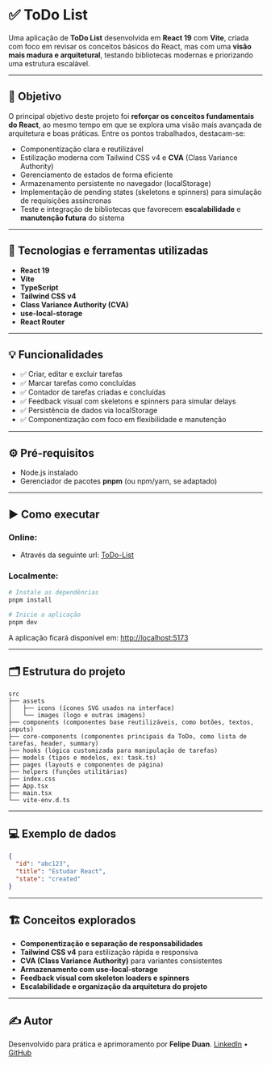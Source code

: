 # ✅ ToDo List

Uma aplicação de **ToDo List** desenvolvida em **React 19** com **Vite**, criada com foco em revisar os conceitos básicos do React, mas com uma **visão mais madura e arquitetural**, testando bibliotecas modernas e priorizando uma estrutura escalável.

---

## 🎯 Objetivo

O principal objetivo deste projeto foi **reforçar os conceitos fundamentais do React**, ao mesmo tempo em que se explora uma visão mais avançada de arquitetura e boas práticas. Entre os pontos trabalhados, destacam-se:

- Componentização clara e reutilizável
- Estilização moderna com Tailwind CSS v4 e **CVA** (Class Variance Authority)
- Gerenciamento de estados de forma eficiente
- Armazenamento persistente no navegador (localStorage)
- Implementação de pending states (skeletons e spinners) para simulação de requisições assíncronas
- Teste e integração de bibliotecas que favorecem **escalabilidade** e **manutenção futura** do sistema

---

## 🚀 Tecnologias e ferramentas utilizadas

- **React 19**
- **Vite**
- **TypeScript**
- **Tailwind CSS v4**
- **Class Variance Authority (CVA)**
- **use-local-storage**
- **React Router**

---

## 💡 Funcionalidades

- ✅ Criar, editar e excluir tarefas
- ✅ Marcar tarefas como concluídas
- ✅ Contador de tarefas criadas e concluídas
- ✅ Feedback visual com skeletons e spinners para simular delays
- ✅ Persistência de dados via localStorage
- ✅ Componentização com foco em flexibilidade e manutenção

---

## ⚙️ Pré-requisitos

- Node.js instalado
- Gerenciador de pacotes **pnpm** (ou npm/yarn, se adaptado)

---

## ▶️ Como executar
### Online:
- Através da seguinte url: [ToDo-List](https://react-todo-list-steel-seven.vercel.app/)

### Localmente:
```bash
# Instale as dependências
pnpm install

# Inicie a aplicação
pnpm dev
```

A aplicação ficará disponível em: [http://localhost:5173](http://localhost:5173)

---

## 🗂️ Estrutura do projeto

```
src
├── assets
│   ├── icons (ícones SVG usados na interface)
│   └── images (logo e outras imagens)
├── components (componentes base reutilizáveis, como botões, textos, inputs)
├── core-components (componentes principais da ToDo, como lista de tarefas, header, summary)
├── hooks (lógica customizada para manipulação de tarefas)
├── models (tipos e modelos, ex: task.ts)
├── pages (layouts e componentes de página)
├── helpers (funções utilitárias)
├── index.css
├── App.tsx
├── main.tsx
└── vite-env.d.ts
```

---

## 💻 Exemplo de dados

```json
{
  "id": "abc123",
  "title": "Estudar React",
  "state": "created"
}
```

---

## 🏗️ Conceitos explorados

* **Componentização e separação de responsabilidades**
* **Tailwind CSS v4** para estilização rápida e responsiva
* **CVA (Class Variance Authority)** para variantes consistentes
* **Armazenamento com use-local-storage**
* **Feedback visual com skeleton loaders e spinners**
* **Escalabilidade e organização da arquitetura do projeto**

---

## ✍️ Autor

Desenvolvido para prática e aprimoramento por **Felipe Duan**.
[LinkedIn](https://www.linkedin.com/in/felipe-duan-silva-sousa-007962305/) • [GitHub](https://github.com/FelipeDuan)

